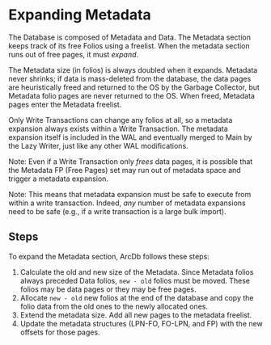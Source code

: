 # Expanding Metadata

The Database is composed of Metadata and Data. The Metadata section keeps track of its free Folios using a freelist. When the metadata section runs out of free pages, it must *expand*.

The Metadata size (in folios) is always doubled when it expands. Metadata never shrinks; if data is mass-deleted from the database, the data pages are heuristically freed and returned to the OS by the Garbage Collector, but Metadata folio pages are never returned to the OS. When freed, Metadata pages enter the Metadata freelist.

Only Write Transactions can change any folios at all, so a metadata expansion always exists within a Write Transaction. The metadata expansion itself is included in the WAL and eventually merged to Main by the Lazy Writer, just like any other WAL modifications.

Note: Even if a Write Transaction only *frees* data pages, it is possible that the Metadata FP (Free Pages) set may run out of metadata space and trigger a metadata expansion.

Note: This means that metadata expansion must be safe to execute from within a write transaction. Indeed, *any* number of metadata expansions need to be safe (e.g., if a write transaction is a large bulk import).

## Steps

To expand the Metadata section, ArcDb follows these steps:

1. Calculate the old and new size of the Metadata. Since Metadata folios always preceded Data folios, `new - old` folios must be moved. These folios may be data pages or they may be free pages.
2. Allocate `new - old` new folios at the end of the database and copy the folio data from the old ones to the newly allocated ones.
3. Extend the metadata size. Add all new pages to the metadata freelist.
4. Update the metadata structures (LPN-FO, FO-LPN, and FP) with the new offsets for those pages.
